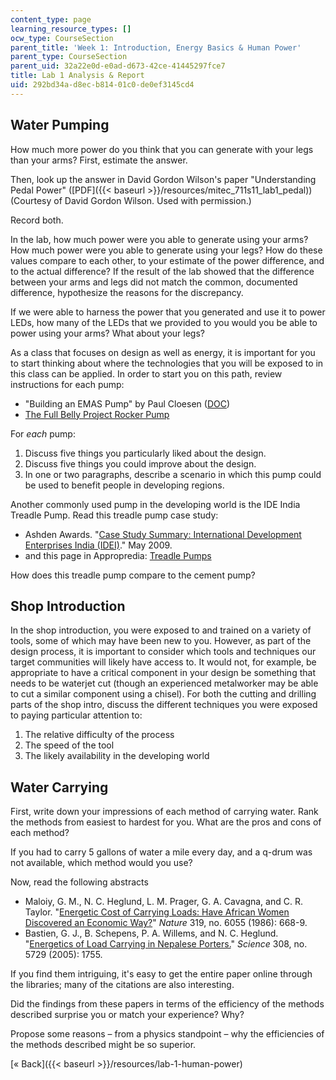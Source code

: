 ```yaml
---
content_type: page
learning_resource_types: []
ocw_type: CourseSection
parent_title: 'Week 1: Introduction, Energy Basics & Human Power'
parent_type: CourseSection
parent_uid: 32a22e0d-e0ad-d673-42ce-41445297fce7
title: Lab 1 Analysis & Report
uid: 292bd34a-d8ec-b814-01c0-de0ef3145cd4
---
```


Water Pumping
-------------

How much more power do you think that you can generate with your legs than your arms? First, estimate the answer.

Then, look up the answer in David Gordon Wilson's paper "Understanding Pedal Power" ([PDF]({{< baseurl >}}/resources/mitec_711s11_lab1_pedal)) (Courtesy of David Gordon Wilson. Used with permission.)

Record both.

In the lab, how much power were you able to generate using your arms? How much power were you able to generate using your legs? How do these values compare to each other, to your estimate of the power difference, and to the actual difference? If the result of the lab showed that the difference between your arms and legs did not match the common, documented difference, hypothesize the reasons for the discrepancy.

If we were able to harness the power that you generated and use it to power LEDs, how many of the LEDs that we provided to you would you be able to power using your arms? What about your legs?

As a class that focuses on design as well as energy, it is important for you to start thinking about where the technologies that you will be exposed to in this class can be applied. In order to start you on this path, review instructions for each pump:

*   "Building an EMAS Pump" by Paul Cloesen ([DOC](http://paulcloesen.50webs.com/DocEMAS/Build-an-EMAS-pump.doc))
*   [The Full Belly Project Rocker Pump](https://www.thefullbellyproject.org/products-2)

For _each_ pump:

1.  Discuss five things you particularly liked about the design.
2.  Discuss five things you could improve about the design.
3.  In one or two paragraphs, describe a scenario in which this pump could be used to benefit people in developing regions.

Another commonly used pump in the developing world is the IDE India Treadle Pump. Read this treadle pump case study:

*   Ashden Awards. "[Case Study Summary: International Development Enterprises India (IDEI)](https://www.ashden.org/winners/international-development-enterprises-india-idei)." May 2009.
*   and this page in Appropredia: [Treadle Pumps](http://www.appropedia.org/Treadle_pumps)

How does this treadle pump compare to the cement pump?

Shop Introduction
-----------------

In the shop introduction, you were exposed to and trained on a variety of tools, some of which may have been new to you. However, as part of the design process, it is important to consider which tools and techniques our target communities will likely have access to. It would not, for example, be appropriate to have a critical component in your design be something that needs to be waterjet cut (though an experienced metalworker may be able to cut a similar component using a chisel). For both the cutting and drilling parts of the shop intro, discuss the different techniques you were exposed to paying particular attention to:

1.  The relative difficulty of the process
2.  The speed of the tool
3.  The likely availability in the developing world

Water Carrying
--------------

First, write down your impressions of each method of carrying water. Rank the methods from easiest to hardest for you. What are the pros and cons of each method?

If you had to carry 5 gallons of water a mile every day, and a q-drum was not available, which method would you use?

Now, read the following abstracts

*   Maloiy, G. M., N. C. Heglund, L. M. Prager, G. A. Cavagna, and C. R. Taylor. "[Energetic Cost of Carrying Loads: Have African Women Discovered an Economic Way?](http://www.ncbi.nlm.nih.gov/pubmed/3951538)" _Nature_ 319, no. 6055 (1986): 668-9.
*   Bastien, G. J., B. Schepens, P. A. Willems, and N. C. Heglund. "[Energetics of Load Carrying in Nepalese Porters.](http://www.ncbi.nlm.nih.gov/pubmed/15961662)" _Science_ 308, no. 5729 (2005): 1755.

If you find them intriguing, it's easy to get the entire paper online through the libraries; many of the citations are also interesting.

Did the findings from these papers in terms of the efficiency of the methods described surprise you or match your experience? Why?

Propose some reasons – from a physics standpoint – why the efficiencies of the methods described might be so superior.

[« Back]({{< baseurl >}}/resources/lab-1-human-power)